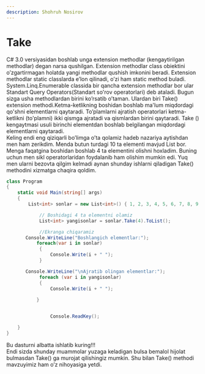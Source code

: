 ```yaml
---
description: Shohruh Nosirov
---
```


# Take

C# 3.0 versiyasidan boshlab unga extension methodlar (kengaytirilgan methodlar) degan narsa qushilgan. Extension methodlar class obiektini o’zgartirmagan holatda yangi methodlar qushish imkonini beradi. Extension methodlar static classlarda e’lon qilinadi, o’zi ham static method buladi. System.Linq.Enumerable classida bir qancha extension methodlar bor ular Standart Query Operators(Standart so'rov operatorlari) deb ataladi. Bugun sizga usha methodlardan birini ko’rsatib o’taman. Ulardan biri Take() extension methodi.Ketma-ketlikning boshidan boshlab ma'lum miqdordagi qo'shni elementlarni qaytaradi. To’plamlarni ajratish operatorlari ketma-ketlikni (to'plamni) ikki qismga ajratadi va qismlardan birini qaytaradi. Take () kengaytmasi usuli birinchi elementdan boshlab belgilangan miqdordagi elementlarni qaytaradi. <br/>
Keling endi eng qiziqarli bo’limga o’ta qolamiz hadeb nazariya aytishdan men ham zerikdim. Menda butun turdagi 10 ta elementi mavjud List bor. Menga faqatgina boshidan boshlab 4 ta elementini olishni hoxladim. Buning uchun men sikl operatorlaridan foydalanib ham olishim mumkin edi. Yuq men ularni bezovta qilgim kelmadi aynan shunday ishlarni qiladigan Take() methodini xizmatga chaqira qoldim.


```csharp
class Program
{
    static void Main(string[] args)
    {
        List<int> sonlar = new List<int>() { 1, 2, 3, 4, 5, 6, 7, 8, 9, 10 };

            // Boshidagi 4 ta elementni olamiz
            List<int> yangisonlar = sonlar.Take(4).ToList();

            //Ekranga chiqaramiz
       Console.WriteLine("Boshlangich elementlar:");
           foreach(var i in sonlar)
            {
                Console.Write(i + " ");
            }

       Console.WriteLine("\nAjratib olingan elementlar:");
            foreach (var i in yangisonlar)
            {
                Console.Write(i + " ");
                    
           }


                Console.ReadKey();

    }
}
```
Bu dasturni albatta ishlatib kuring!!!<br/>
Endi sizda shunday muammolar yuzaga keladigan bulsa bemalol hijolat bulmasdan Take() ga murojat qilishingiz mumkin.
Shu bilan Take() methodi mavzuyimiz ham o’z nihoyasiga yetdi.


